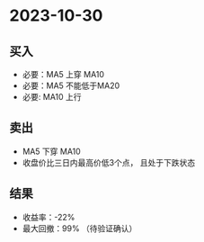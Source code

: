 # 2023-10-30
## 买入
* 必要：MA5 上穿 MA10
* 必要：MA5 不能低于MA20
* 必要: MA10 上行
## 卖出
* MA5 下穿 MA10 
* 收盘价比三日内最高价低3个点， 且处于下跌状态
## 结果
* 收益率：-22%
* 最大回撤：99%  （待验证确认）